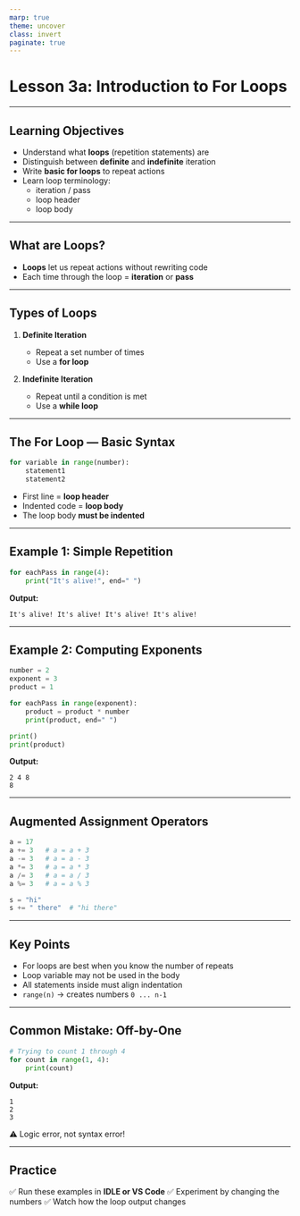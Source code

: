 ```yaml
---
marp: true
theme: uncover
class: invert
paginate: true
---
```


# Lesson 3a: Introduction to For Loops

---

## Learning Objectives
- Understand what **loops** (repetition statements) are  
- Distinguish between **definite** and **indefinite** iteration  
- Write **basic for loops** to repeat actions  
- Learn loop terminology:
  - iteration / pass  
  - loop header  
  - loop body  

---

## What are Loops?

- **Loops** let us repeat actions without rewriting code  
- Each time through the loop = **iteration** or **pass**  

---

## Types of Loops

1. **Definite Iteration**  
   - Repeat a set number of times  
   - Use a **for loop**  

2. **Indefinite Iteration**  
   - Repeat until a condition is met  
   - Use a **while loop**  

---

## The For Loop — Basic Syntax

```python
for variable in range(number):
    statement1
    statement2
````

* First line = **loop header**
* Indented code = **loop body**
* The loop body **must be indented**

---

## Example 1: Simple Repetition

```python
for eachPass in range(4):
    print("It's alive!", end=" ")
```

**Output:**

```
It's alive! It's alive! It's alive! It's alive!
```

---

## Example 2: Computing Exponents

```python
number = 2
exponent = 3
product = 1

for eachPass in range(exponent):
    product = product * number
    print(product, end=" ")

print()
print(product)
```

**Output:**

```
2 4 8
8
```

---

## Augmented Assignment Operators

```python
a = 17
a += 3   # a = a + 3
a -= 3   # a = a - 3
a *= 3   # a = a * 3
a /= 3   # a = a / 3
a %= 3   # a = a % 3

s = "hi"
s += " there"  # "hi there"
```

---

## Key Points

* For loops are best when you know the number of repeats
* Loop variable may not be used in the body
* All statements inside must align indentation
* `range(n)` → creates numbers `0 ... n-1`

---

## Common Mistake: Off-by-One

```python
# Trying to count 1 through 4
for count in range(1, 4):
    print(count)
```

**Output:**

```
1
2
3
```

⚠️ Logic error, not syntax error!

---

## Practice

✅ Run these examples in **IDLE or VS Code**
✅ Experiment by changing the numbers
✅ Watch how the loop output changes

